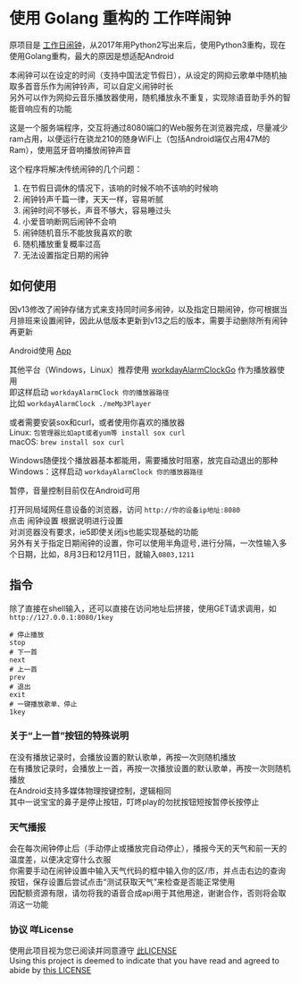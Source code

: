 # 使用 Golang 重构的 工作咩闹钟  
原项目是 [工作日闹钟](https://github.com/zanjie1999/workdayAlarmClock)，从2017年用Python2写出来后，使用Python3重构，现在使用Golang重构，最大的原因是想适配Android  

本闹钟可以在设定的时间（支持中国法定节假日），从设定的网抑云歌单中随机抽取多首音乐作为闹钟铃声，可以自定义闹钟时长  
另外可以作为网抑云音乐播放器使用，随机播放永不重复，实现除语音助手外的智能音响应有的功能  

这是一个服务端程序，交互将通过8080端口的Web服务在浏览器完成，尽量减少ram占用，以便运行在骁龙210的随身WiFi上（包括Android端仅占用47M的Ram），使用蓝牙音响播放闹钟声音

这个程序将解决传统闹钟的几个问题：
1. 在节假日调休的情况下，该响的时候不响不该响的时候响
2. 闹钟铃声千篇一律，天天一样，容易听腻
3. 闹钟时间不够长，声音不够大，容易睡过头
4. 小爱音响断网后闹钟不会响
5. 闹钟随机音乐不能放我喜欢的歌
6. 随机播放重复概率过高
7. 无法设置指定日期的闹钟

## 如何使用
因v13修改了闹钟存储方式来支持同时间多闹钟，以及指定日期闹钟，你可根据当月排班来设置闹钟，因此从低版本更新到v13之后的版本，需要手动删除所有闹钟再更新

Android使用 [App](https://github.com/zanjie1999/workdayAlarmClockAndroid)  

其他平台（Windows，Linux）推荐使用 [workdayAlarmClockGo](https://github.com/zanjie1999/meMp3Player) 作为播放器使用  
即这样启动 `workdayAlarmClock 你的播放器路径`  
比如 `workdayAlarmClock ./meMp3Player`

或者需要安装sox和curl，或者使用你喜欢的播放器  
Linux: `包管理器比如apt或者yum等 install sox curl`  
macOS: `brew install sox curl` 

Windows随便找个播放器基本都能用，需要播放时阻塞，放完自动退出的那种
Windows：这样启动 `workdayAlarmClock 你的播放器路径`  

暂停，音量控制目前仅在Android可用

打开同局域网任意设备的浏览器，访问 `http://你的设备ip地址:8080`  
点击 闹钟设置 根据说明进行设置  
对浏览器没有要求，ie5即使关闭js也能实现基础的功能  
另外有关于指定日期闹钟的设置，你可以使用半角逗号`,`进行分隔，一次性输入多个日期，比如，8月3日和12月11日，就输入`0803,1211`  

## 指令
除了直接在shell输入，还可以直接在访问地址后拼接，使用GET请求调用，如 `http://127.0.0.1:8080/1key`
```shell
# 停止播放
stop
# 下一首
next
# 上一首
prev
# 退出
exit
# 一键播放歌单、停止
1key
```

### 关于“上一首”按钮的特殊说明
在没有播放记录时，会播放设置的默认歌单，再按一次则随机播放  
在有播放记录时，会播放上一首，再按一次播放设置的默认歌单，再按一次则随机播放  
在Android支持多媒体物理按键控制，逻辑相同  
其中一说宝宝的鼻子是停止按钮，叮咚play的勿扰按钮短按暂停长按停止


### 天气播报
会在每次闹钟停止后（手动停止或播放完自动停止），播报今天的天气和前一天的温度差，以便决定穿什么衣服  
你需要手动在闹钟设置中输入天气代码的框中输入你的区/市，并点击右边的查询按钮，保存设置后尝试点击“测试获取天气”来检查是否能正常使用  
因配额资源有限，请勿将我的语音合成api用于其他用途，谢谢合作，否则将会取消这一功能

### 协议 咩License
使用此项目视为您已阅读并同意遵守 [此LICENSE](https://github.com/zanjie1999/LICENSE)   
Using this project is deemed to indicate that you have read and agreed to abide by [this LICENSE](https://github.com/zanjie1999/LICENSE)   
